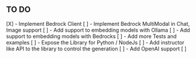 ## TO DO

[X] - Implement Bedrock Client
[ ] - Implement Bedrock MultiModal in Chat, Image support
[ ] - Add support to embedding models with Ollama
[ ] - Add support to embedding models with Bedrocks
[ ] - Add more Tests and examples
[ ] - Expose the Library for Python / NodeJs
[ ] - Add instructor like API to the library to control the generation
[ ] - Add OpenAI support
[ ] 